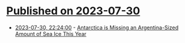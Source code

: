 # [Published on 2023-07-30](index.md)

* [2023-07-30, 22:24:00](https://news.slashdot.org/story/23/07/30/145259/antarctica-is-missing-an-argentina-sized-amount-of-sea-ice-this-year?utm_source=rss1.0mainlinkanon&utm_medium=feed) - [Antarctica is Missing an Argentina-Sized Amount of Sea Ice This Year](https://news.slashdot.org/story/23/07/30/145259/antarctica-is-missing-an-argentina-sized-amount-of-sea-ice-this-year?utm_source=rss1.0mainlinkanon&utm_medium=feed)
